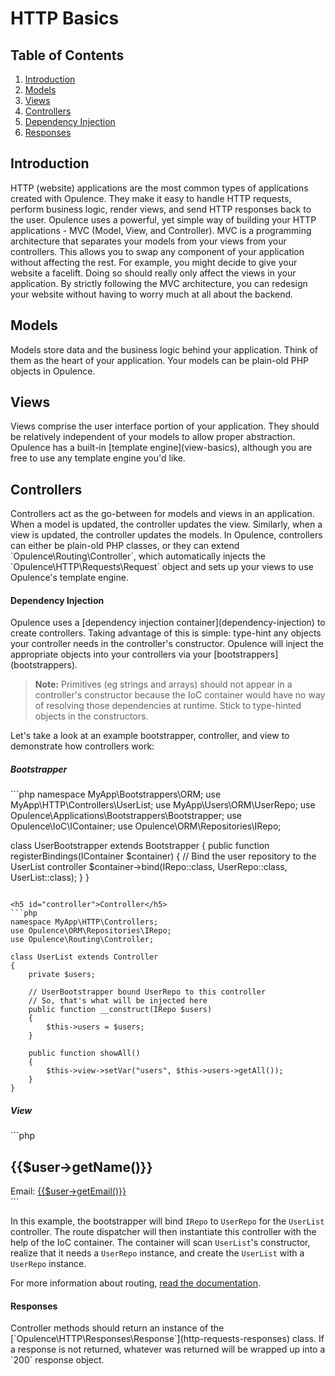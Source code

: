 # HTTP Basics

## Table of Contents
1. [Introduction](#introduction)
2. [Models](#models)
3. [Views](#views)
4. [Controllers](#controllers)
  1. [Dependency Injection](#dependency-injection)
  2. [Responses](#responses)

<h2 id="introduction">Introduction</h2>
HTTP (website) applications are the most common types of applications created with Opulence.  They make it easy to handle HTTP requests, perform business logic, render views, and send HTTP responses back to the user.  Opulence uses a powerful, yet simple way of building your HTTP applications - MVC (Model, View, and Controller).  
MVC is a programming architecture that separates your models from your views from your controllers.  This allows you to swap any component of your application without affecting the rest.  For example, you might decide to give your website a facelift.  Doing so should really only affect the views in your application.  By strictly following the MVC architecture, you can redesign your website without having to worry much at all about the backend.

<h2 id="models">Models</h2>
Models store data and the business logic behind your application.  Think of them as the heart of your application.  Your models can be plain-old PHP objects in Opulence.

<h2 id="views">Views</h2>
Views comprise the user interface portion of your application.  They should be relatively independent of your models to allow proper abstraction.  Opulence has a built-in [template engine](view-basics), although you are free to use any template engine you'd like.

<h2 id="controllers">Controllers</h2>
Controllers act as the go-between for models and views in an application.  When a model is updated, the controller updates the view.  Similarly, when a view is updated, the controller updates the models.  In Opulence, controllers can either be plain-old PHP classes, or they can extend `Opulence\Routing\Controller`, which automatically injects the `Opulence\HTTP\Requests\Request` object and sets up your views to use Opulence's template engine.

<h4 id="dependency-injection">Dependency Injection</h4>
Opulence uses a [dependency injection container](dependency-injection) to create controllers.  Taking advantage of this is simple:  type-hint any objects your controller needs in the controller's constructor.  Opulence will inject the appropriate objects into your controllers via your [bootstrappers](bootstrappers).

> **Note:** Primitives (eg strings and arrays) should not appear in a controller's constructor because the IoC container would have no way of resolving those dependencies at runtime.  Stick to type-hinted objects in the constructors.

Let's take a look at an example bootstrapper, controller, and view to demonstrate how controllers work:

<h5 id="bootstrapper">Bootstrapper</h5>
```php
namespace MyApp\Bootstrappers\ORM;
use MyApp\HTTP\Controllers\UserList;
use MyApp\Users\ORM\UserRepo;
use Opulence\Applications\Bootstrappers\Bootstrapper;
use Opulence\IoC\IContainer;
use Opulence\ORM\Repositories\IRepo;

class UserBootstrapper extends Bootstrapper
{
    public function registerBindings(IContainer $container)
    {
        // Bind the user repository to the UserList controller
        $container->bind(IRepo::class, UserRepo::class, UserList::class);
    }
}
```

<h5 id="controller">Controller</h5>
```php
namespace MyApp\HTTP\Controllers;
use Opulence\ORM\Repositories\IRepo;
use Opulence\Routing\Controller;

class UserList extends Controller
{
    private $users;
    
    // UserBootstrapper bound UserRepo to this controller
    // So, that's what will be injected here
    public function __construct(IRepo $users)
    {
        $this->users = $users;
    }
    
    public function showAll()
    {
        $this->view->setVar("users", $this->users->getAll());
    }
}
```

<h5 id="view">View</h5>
```php
<section class="user">
    <?php foreach($users as $user): ?>
    <h2>{{$user->getName()}}</h2>
    Email: <a href="mailto:{{$user->getEmail()}}">{{$user->getEmail()}}</a>
    <?php endforeach; ?>
</section>
```

In this example, the bootstrapper will bind `IRepo` to `UserRepo` for the `UserList` controller.  The route dispatcher will then instantiate this controller with the help of the IoC container.  The container will scan `UserList`'s constructor, realize that it needs a `UserRepo` instance, and create the `UserList` with a `UserRepo` instance.

For more information about routing, [read the documentation](routing).

<h4 id="responses">Responses</h4>
Controller methods should return an instance of the [`Opulence\HTTP\Responses\Response`](http-requests-responses) class.  If a response is not returned, whatever was returned will be wrapped up into a `200` response object.